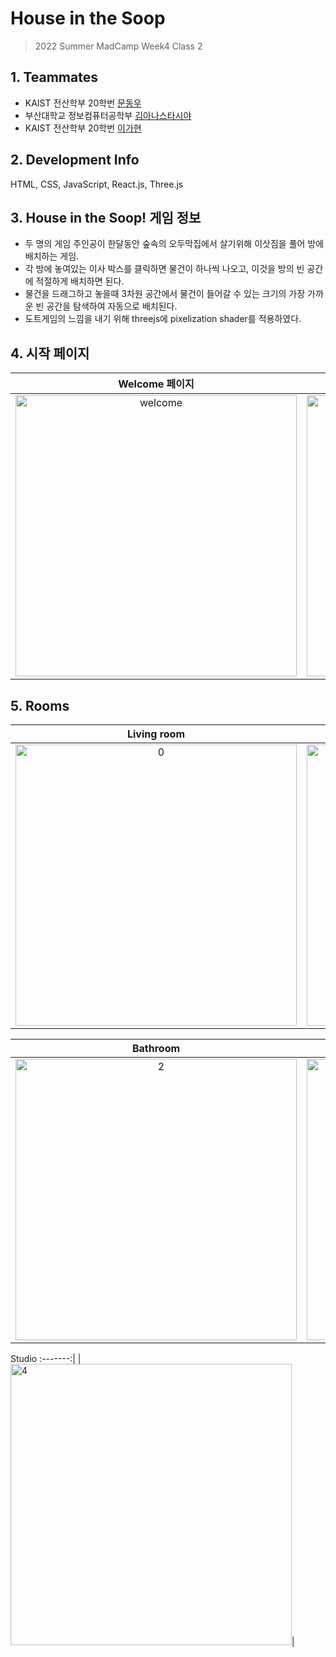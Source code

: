 # House in the Soop
> 2022 Summer MadCamp Week4 Class 2

## 1. Teammates ##

* KAIST 전산학부 20학번 [문동우](https://github.com/snaoyam)
* 부산대학교 정보컴퓨터공학부 [김아나스타시야](https://github.com/anista13)
* KAIST 전산학부 20학번 [이가현](https://github.com/gahyeon111)


## 2. Development Info ##

 HTML, CSS, JavaScript, React.js, Three.js

## 3. House in the Soop! 게임 정보 ##

* 두 명의 게임 주인공이 한달동안 숲속의 오두막집에서 살기위해 이삿짐을 풀어 방에 배치하는 게임.
* 각 방에 놓여있는 이사 박스를 클릭하면 물건이 하나씩 나오고, 이것을 방의 빈 공간에 적절하게 배치하면 된다.
* 물건을 드래그하고 놓을때 3차원 공간에서 물건이 들어갈 수 있는 크기의 가장 가까운 빈 공간을 탐색하여 자동으로 배치된다.
* 도트게임의 느낌을 내기 위해 threejs에 pixelization shader를 적용하였다.

## 4. 시작 페이지 ##
Welcome 페이지    |  Story 회원가입   |
:--------------:|:---------------:
<img width="450" alt="welcome" src="https://user-images.githubusercontent.com/93732046/182220750-87638e2c-63ed-40df-bb2d-495e3fa8f91b.png">|<img width="450" alt="story" src="https://user-images.githubusercontent.com/93732046/182220771-3c1d7b5e-5331-46a3-82fe-a5acfde27b8c.png">


## 5. Rooms ##

| Living room | Kitchen
:-------: | :-------:
|<img width="450" alt="0" src="https://user-images.githubusercontent.com/93732046/182217279-1e245341-9653-4174-bb76-0b41a16d0c76.png">| <img width="450" alt="1" src="https://user-images.githubusercontent.com/93732046/182217562-173ca96d-d253-40b9-87d3-310f9bffcbd9.png">|

Bathroom | Bedroom
:-------: | :-------:
|<img width="450" alt="2" src="https://user-images.githubusercontent.com/93732046/182217600-b9b2c96b-1a1b-4256-8649-58cb1634e34f.png">|<img width="450" alt="3" src="https://user-images.githubusercontent.com/93732046/182217637-b2287eeb-62dd-4b1d-be60-9c13c146784f.png">|

Studio
:-------:|
|<img width="450" alt="4" src="https://user-images.githubusercontent.com/93732046/182217705-20b18ed7-b2d8-4698-9a1b-1cec2e58875b.png">|



